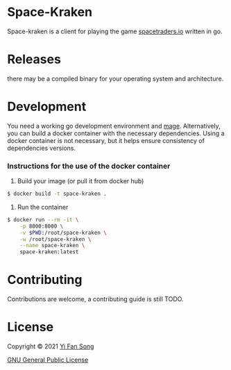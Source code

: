 # Space-Kraken

Space-kraken is a client for playing the game [spacetraders.io](https://spacetraders.io) written in go.

# Releases

there may be a compiled binary for your operating system and architecture.

# Development

You need a working go development environment and [mage](https://github.com/magefile/mage).
Alternatively, you can build a docker container with the necessary dependencies.
Using a docker container is not necessary, but it helps ensure consistency of dependencies versions.

### Instructions for the use of the docker container

1. Build your image (or pull it from docker hub)
```bash
$ docker build -t space-kraken .
```
1. Run the container
```bash
$ docker run --rm -it \
	-p 8000:8000 \
	-v $PWD:/root/space-kraken \
	-w /root/space-kraken \
	--name space-kraken \
	space-kraken:latest
```

# Contributing

Contributions are welcome, a contributing guide is still TODO.

# License

Copyright © 2021 [Yi Fan Song](mailto:yfsong00@gmail.com)  

[GNU General Public License](https://www.gnu.org/licenses/)

